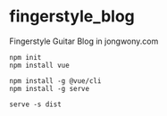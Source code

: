 # fingerstyle_blog
Fingerstyle Guitar Blog in jongwony.com

```
npm init
npm install vue
```

```
npm install -g @vue/cli
npm install -g serve
```

```
serve -s dist
```

